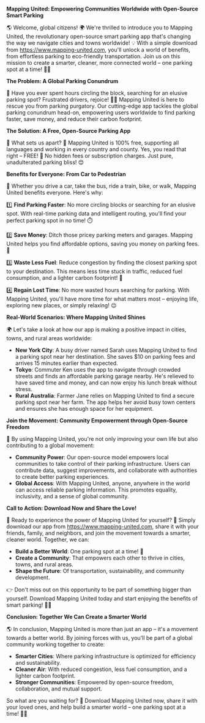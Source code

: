 **Mapping United: Empowering Communities Worldwide with Open-Source Smart Parking**

🌎 Welcome, global citizens! 🌍 We're thrilled to introduce you to Mapping United, the revolutionary open-source smart parking app that's changing the way we navigate cities and towns worldwide! 💡 With a simple download from https://www.mapping-united.com, you'll unlock a world of benefits, from effortless parking to eco-friendly transportation. Join us on this mission to create a smarter, cleaner, more connected world – one parking spot at a time! 🚗🌟

**The Problem: A Global Parking Conundrum**

🤔 Have you ever spent hours circling the block, searching for an elusive parking spot? Frustrated drivers, rejoice! 🙋‍♂️ Mapping United is here to rescue you from parking purgatory. Our cutting-edge app tackles the global parking conundrum head-on, empowering users worldwide to find parking faster, save money, and reduce their carbon footprint.

**The Solution: A Free, Open-Source Parking App**

🌟 What sets us apart? 🤔 Mapping United is 100% free, supporting all languages and working in every country and county. Yes, you read that right – FREE! 🎉 No hidden fees or subscription charges. Just pure, unadulterated parking bliss! 😊

**Benefits for Everyone: From Car to Pedestrian**

🌈 Whether you drive a car, take the bus, ride a train, bike, or walk, Mapping United benefits everyone. Here's why:

1️⃣ **Find Parking Faster**: No more circling blocks or searching for an elusive spot. With real-time parking data and intelligent routing, you'll find your perfect parking spot in no time! ⏱️

2️⃣ **Save Money**: Ditch those pricey parking meters and garages. Mapping United helps you find affordable options, saving you money on parking fees. 💸

3️⃣ **Waste Less Fuel**: Reduce congestion by finding the closest parking spot to your destination. This means less time stuck in traffic, reduced fuel consumption, and a lighter carbon footprint! 🌿

4️⃣ **Regain Lost Time**: No more wasted hours searching for parking. With Mapping United, you'll have more time for what matters most – enjoying life, exploring new places, or simply relaxing! 😌

**Real-World Scenarios: Where Mapping United Shines**

🌍 Let's take a look at how our app is making a positive impact in cities, towns, and rural areas worldwide:

*   **New York City**: A busy driver named Sarah uses Mapping United to find a parking spot near her destination. She saves $10 on parking fees and arrives 15 minutes earlier than expected.
*   **Tokyo**: Commuter Ken uses the app to navigate through crowded streets and finds an affordable parking garage nearby. He's relieved to have saved time and money, and can now enjoy his lunch break without stress.
*   **Rural Australia**: Farmer Jane relies on Mapping United to find a secure parking spot near her farm. The app helps her avoid busy town centers and ensures she has enough space for her equipment.

**Join the Movement: Community Empowerment through Open-Source Freedom**

🌟 By using Mapping United, you're not only improving your own life but also contributing to a global movement:

*   **Community Power**: Our open-source model empowers local communities to take control of their parking infrastructure. Users can contribute data, suggest improvements, and collaborate with authorities to create better parking experiences.
*   **Global Access**: With Mapping United, anyone, anywhere in the world can access reliable parking information. This promotes equality, inclusivity, and a sense of global community.

**Call to Action: Download Now and Share the Love!**

🚀 Ready to experience the power of Mapping United for yourself? 🤩 Simply download our app from https://www.mapping-united.com, share it with your friends, family, and neighbors, and join the movement towards a smarter, cleaner world. Together, we can:

*   **Build a Better World**: One parking spot at a time! 🌟
*   **Create a Community**: That empowers each other to thrive in cities, towns, and rural areas.
*   **Shape the Future**: Of transportation, sustainability, and community development.

👉 Don't miss out on this opportunity to be part of something bigger than yourself. Download Mapping United today and start enjoying the benefits of smart parking! 🚗💨

**Conclusion: Together We Can Create a Smarter World**

🌎 In conclusion, Mapping United is more than just an app – it's a movement towards a better world. By joining forces with us, you'll be part of a global community working together to create:

*   **Smarter Cities**: Where parking infrastructure is optimized for efficiency and sustainability.
*   **Cleaner Air**: With reduced congestion, less fuel consumption, and a lighter carbon footprint.
*   **Stronger Communities**: Empowered by open-source freedom, collaboration, and mutual support.

So what are you waiting for? 🤔 Download Mapping United now, share it with your loved ones, and help build a smarter world – one parking spot at a time! 🌟🚗